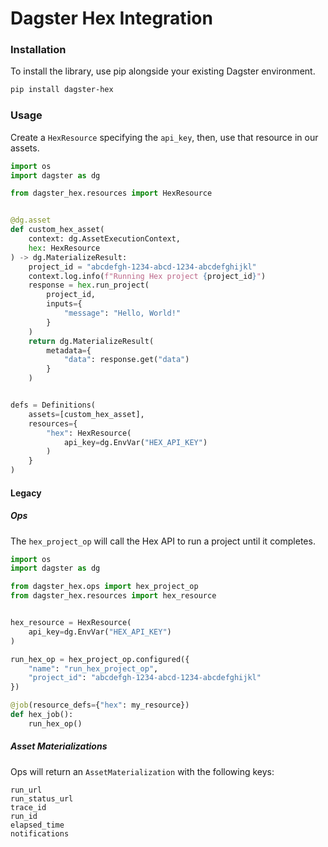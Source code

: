 # Dagster Hex Integration

### Installation

To install the library, use pip alongside your existing Dagster environment.

```bash
pip install dagster-hex
```

### Usage

Create a `HexResource` specifying the `api_key`, then, use that resource in our assets.

```python
import os
import dagster as dg

from dagster_hex.resources import HexResource 


@dg.asset
def custom_hex_asset(
    context: dg.AssetExecutionContext,
    hex: HexResource
) -> dg.MaterializeResult:
    project_id = "abcdefgh-1234-abcd-1234-abcdefghijkl"
    context.log.info(f"Running Hex project {project_id}")
    response = hex.run_project(
        project_id,
        inputs={
            "message": "Hello, World!"
        }
    )
    return dg.MaterializeResult(
        metadata={
            "data": response.get("data")
        }
    )


defs = Definitions(
    assets=[custom_hex_asset],
    resources={
        "hex": HexResource(
            api_key=dg.EnvVar("HEX_API_KEY")
        )
    }
)
```

#### Legacy

##### Ops

The `hex_project_op` will call the Hex API to run a project until it completes.

```python
import os
import dagster as dg

from dagster_hex.ops import hex_project_op
from dagster_hex.resources import hex_resource


hex_resource = HexResource(
    api_key=dg.EnvVar("HEX_API_KEY")
)

run_hex_op = hex_project_op.configured({
    "name": "run_hex_project_op",
    "project_id": "abcdefgh-1234-abcd-1234-abcdefghijkl"
})

@job(resource_defs={"hex": my_resource})
def hex_job():
    run_hex_op()
```

##### Asset Materializations

Ops will return an `AssetMaterialization`  with the following keys:

```
run_url	
run_status_url	
trace_id	
run_id	
elapsed_time
notifications	
```
